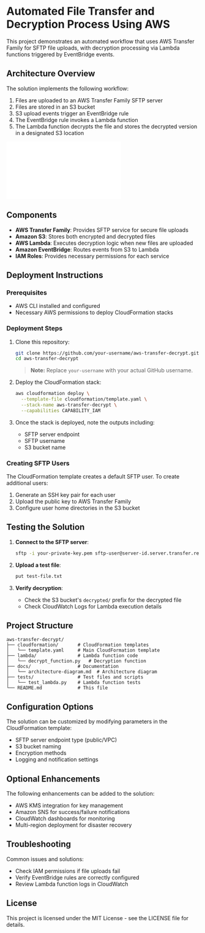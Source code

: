 # Automated File Transfer and Decryption Process Using AWS

This project demonstrates an automated workflow that uses AWS Transfer Family for SFTP file uploads, with decryption processing via Lambda functions triggered by EventBridge events.

## Architecture Overview

The solution implements the following workflow:
1. Files are uploaded to an AWS Transfer Family SFTP server
2. Files are stored in an S3 bucket
3. S3 upload events trigger an EventBridge rule
4. The EventBridge rule invokes a Lambda function
5. The Lambda function decrypts the file and stores the decrypted version in a designated S3 location

![Architecture Diagram](docs/architecture-diagram.md)

## Components

- **AWS Transfer Family**: Provides SFTP service for secure file uploads
- **Amazon S3**: Stores both encrypted and decrypted files
- **AWS Lambda**: Executes decryption logic when new files are uploaded
- **Amazon EventBridge**: Routes events from S3 to Lambda
- **IAM Roles**: Provides necessary permissions for each service

## Deployment Instructions

### Prerequisites
- AWS CLI installed and configured
- Necessary AWS permissions to deploy CloudFormation stacks

### Deployment Steps

1. Clone this repository:
   ```bash
   git clone https://github.com/your-username/aws-transfer-decrypt.git
   cd aws-transfer-decrypt
   ```
   
   > **Note:** Replace `your-username` with your actual GitHub username.

2. Deploy the CloudFormation stack:
   ```bash
   aws cloudformation deploy \
     --template-file cloudformation/template.yaml \
     --stack-name aws-transfer-decrypt \
     --capabilities CAPABILITY_IAM
   ```

3. Once the stack is deployed, note the outputs including:
   - SFTP server endpoint
   - SFTP username
   - S3 bucket name

### Creating SFTP Users

The CloudFormation template creates a default SFTP user. To create additional users:

1. Generate an SSH key pair for each user
2. Upload the public key to AWS Transfer Family
3. Configure user home directories in the S3 bucket

## Testing the Solution

1. **Connect to the SFTP server**:
   ```bash
   sftp -i your-private-key.pem sftp-user@server-id.server.transfer.region.amazonaws.com
   ```

2. **Upload a test file**:
   ```bash
   put test-file.txt
   ```

3. **Verify decryption**:
   - Check the S3 bucket's `decrypted/` prefix for the decrypted file
   - Check CloudWatch Logs for Lambda execution details

## Project Structure

```
aws-transfer-decrypt/
├── cloudformation/       # CloudFormation templates
│   └── template.yaml     # Main CloudFormation template
├── lambda/               # Lambda function code
│   └── decrypt_function.py   # Decryption function
├── docs/                 # Documentation
│   └── architecture-diagram.md  # Architecture diagram
├── tests/                # Test files and scripts
│   └── test_lambda.py    # Lambda function tests
└── README.md             # This file
```

## Configuration Options

The solution can be customized by modifying parameters in the CloudFormation template:
- SFTP server endpoint type (public/VPC)
- S3 bucket naming
- Encryption methods
- Logging and notification settings

## Optional Enhancements

The following enhancements can be added to the solution:
- AWS KMS integration for key management
- Amazon SNS for success/failure notifications
- CloudWatch dashboards for monitoring
- Multi-region deployment for disaster recovery

## Troubleshooting

Common issues and solutions:
- Check IAM permissions if file uploads fail
- Verify EventBridge rules are correctly configured
- Review Lambda function logs in CloudWatch

## License

This project is licensed under the MIT License - see the LICENSE file for details. 